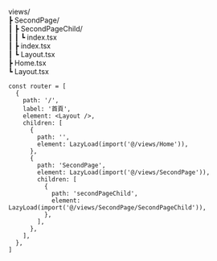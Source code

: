 views/  
┣ SecondPage/  
┃ ┣ SecondPageChild/  
┃ ┃ ┗ index.tsx  
┃ ┣ index.tsx  
┃ ┗ Layout.tsx  
┣ Home.tsx  
┗ Layout.tsx
```
const router = [
  {
    path: '/',
    label: '首頁',
    element: <Layout />,
    children: [
      {
        path: '',
        element: LazyLoad(import('@/views/Home')),
      },
      {
        path: 'SecondPage',
        element: LazyLoad(import('@/views/SecondPage')),
        children: [
          {
            path: 'secondPageChild',
            element: LazyLoad(import('@/views/SecondPage/SecondPageChild')),
          },
        ],
      },
    ],
  },
]
```